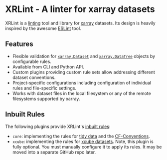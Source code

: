 # XRLint - A linter for xarray datasets


XRLint is a [linting](https://en.wikipedia.org/wiki/Lint_(software)) 
tool and library for [xarray](https://docs.xarray.dev/) datasets. 
Its design is heavily inspired by the awesome [ESLint](https://eslint.org/) tool.


## Features 

- Flexible validation for 
  [`xarray.Dataset`](https://docs.xarray.dev/en/stable/generated/xarray.Dataset.html) and
  [`xarray.DataTree`](https://docs.xarray.dev/en/stable/generated/xarray.DataTree.html) objects 
  by configurable rules.
- Available from CLI and Python API.
- Custom plugins providing custom rule sets allow addressing 
  different dataset conventions.
- Project-specific configurations including configuration of individual 
  rules and file-specific settings.
- Works with dataset files in the local filesystem or any of the remote 
  filesystems supported by xarray.


## Inbuilt Rules

The following plugins provide XRLint's [inbuilt rules](rule-ref.md):

- `core`: implementing the rules for
  [tidy data](https://tutorial.xarray.dev/intermediate/data_cleaning/05.1_intro.html)
  and the 
  [CF-Conventions](https://cfconventions.org/cf-conventions/cf-conventions.html).
- `xcube`: implementing the rules for 
  [xcube datasets](https://xcube.readthedocs.io/en/latest/cubespec.html).
  Note, this plugin is fully optional. You must manually configure 
  it to apply its rules. It may be moved into a separate GitHub repo later. 

